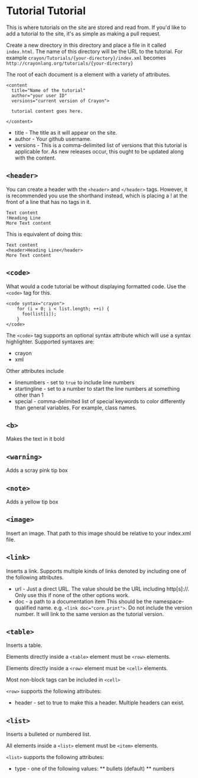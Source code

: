 # Tutorial Tutorial

This is where tutorials on the site are stored and read from. If you'd like to add a tutorial
to the site, it's as simple as making a pull request.

Create a new directory in this directory and place a file in it called `index.html`. 
The name of this directory will be the URL to the tutorial. 
For example `crayon/Tutorials/{your-directory}/index.xml` 
becomes `http://crayonlang.org/tutorials/{your-directory}`

The root of each document is a <content> element with a variety of attributes.

    <content
      title="Name of the tutorial"
      author="your user ID"
      versions="current version of Crayon">
       
      tutorial content goes here.
      
    </content>

- title - The title as it will appear on the site.
- author - Your github username. 
- versions - This is a comma-delimited list of versions that this tutorial is applicable for. As new releases occur, this ought to be updated along with the content.

## `<header>`
You can create a header with the `<header>` and `</header>` tags. However, it is recommended you use the shorthand instead, 
which is placing a ! at the front of a line that has no tags in it.

    Text content
    !Heading Line
    More Text content

This is equivalent of doing this:

    Text content
    <header>Heading Line</header>
    More Text content

## `<code>`
What would a code tutorial be without displaying formatted code. Use the `<code>` tag for this.

    <code syntax="crayon">
        for (i = 0; i < list.length; ++i) {
          foo(list[i]);
        }
    </code>

The `<code>` tag supports an optional syntax attribute which will use a syntax highlighter. Supported syntaxes are:
* crayon
* xml

Other attributes include
* linenumbers - set to `true` to include line numbers
* startingline - set to a number to start the line numbers at something other than 1
* special - comma-delimited list of special keywords to color differently than general variables. For example, class names.

## `<b>`
Makes the text in it bold

## `<warning>`
Adds a scray pink tip box

## `<note>`
Adds a yellow tip box

## `<image>`
Insert an image. That path to this image should be relative to your index.xml file.

## `<link>`
Inserts a link. Supports multiple kinds of links denoted by including one of the following attributes.
* url - Just a direct URL. The value should be the URL including http[s]://. Only use this if none of the other options work.
* doc - a path to a documentation item This should be the namespace-qualified name. e.g. `<link doc="core.print">`. Do not include the version number. It will link to the same version as the tutorial version.

## `<table>`
Inserts a table. 

Elements directly inside a `<table>` element must be `<row>` elements. 

Elements directly inside a `<row>` element must be `<cell>` elements.

Most non-block tags can be included in `<cell>`

`<row>` supports the following attributes:
* header - set to true to make this a header. Multiple headers can exist.

## `<list>`
Inserts a bulleted or numbered list.

All elements inside a `<list>` element must be `<item>` elements.

`<list>` supports the following attributes:
* type - one of the following values:
** bullets (default)
** numbers
